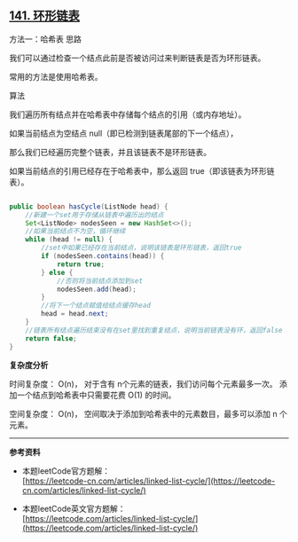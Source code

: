 
[141. 环形链表](https://leetcode-cn.com/problems/linked-list-cycle/description/)  
---

方法一：哈希表
思路

我们可以通过检查一个结点此前是否被访问过来判断链表是否为环形链表。  

常用的方法是使用哈希表。

算法

我们遍历所有结点并在哈希表中存储每个结点的引用（或内存地址）。  

如果当前结点为空结点 null（即已检测到链表尾部的下一个结点），  

那么我们已经遍历完整个链表，并且该链表不是环形链表。  

如果当前结点的引用已经存在于哈希表中，那么返回 true（即该链表为环形链表）。  

```java  

public boolean hasCycle(ListNode head) {
	//新建一个set用于存储从链表中遍历出的结点
    Set<ListNode> nodesSeen = new HashSet<>();
    //如果当前结点不为空，循环继续
    while (head != null) {
        //set中如果已经存在当前结点，说明该链表是环形链表，返回true
        if (nodesSeen.contains(head)) {
            return true;
        } else {
            //否则将当前结点添加到set
            nodesSeen.add(head);
        }
        //将下一个结点赋值给结点缓存head
        head = head.next;
    }
    //链表所有结点遍历结束没有在set里找到重复结点，说明当前链表没有环，返回false
    return false;
}

```  

**复杂度分析**  

时间复杂度：
O(n)， 对于含有 n个元素的链表，我们访问每个元素最多一次。  添加一个结点到哈希表中只需要花费 O(1) 的时间。  

空间复杂度：
O(n)， 空间取决于添加到哈希表中的元素数目，最多可以添加 n 个元素。   

---


**参考资料**  

* 本题leetCode官方题解：  
[https://leetcode-cn.com/articles/linked-list-cycle/](https://leetcode-cn.com/articles/linked-list-cycle/)  

* 本题leetCode英文官方题解：  
[https://leetcode.com/articles/linked-list-cycle/](https://leetcode.com/articles/linked-list-cycle/)  